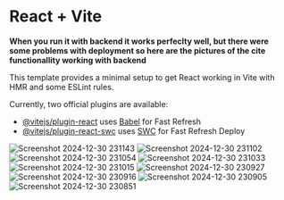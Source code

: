 # React + Vite

**When you run it with backend it works perfeclty well, but there were some problems with deployment so here are the pictures of the cite functionallity working with backend**

This template provides a minimal setup to get React working in Vite with HMR and some ESLint rules.

Currently, two official plugins are available:

- [@vitejs/plugin-react](https://github.com/vitejs/vite-plugin-react/blob/main/packages/plugin-react/README.md) uses [Babel](https://babeljs.io/) for Fast Refresh
- [@vitejs/plugin-react-swc](https://github.com/vitejs/vite-plugin-react-swc) uses [SWC](https://swc.rs/) for Fast Refresh
Deploy


![Screenshot 2024-12-30 231143](https://github.com/user-attachments/assets/b5711c99-e2aa-484a-9fa5-abeff272b250)
![Screenshot 2024-12-30 231102](https://github.com/user-attachments/assets/5d323a68-63ee-40f3-823a-d586bd941f12)
![Screenshot 2024-12-30 231054](https://github.com/user-attachments/assets/26ca05fe-1f5b-4ba7-9fec-8cef576a348d)
![Screenshot 2024-12-30 231033](https://github.com/user-attachments/assets/0f9cfcf8-ffdc-4ba7-a83c-537ffdb25ac3)
![Screenshot 2024-12-30 231015](https://github.com/user-attachments/assets/7730f3b5-3bd1-4445-8260-9825b8fe3bfd)
![Screenshot 2024-12-30 230927](https://github.com/user-attachments/assets/6ba0c07f-d93c-43f4-91a2-04733f388d24)
![Screenshot 2024-12-30 230916](https://github.com/user-attachments/assets/b2a3c52a-dcfc-4acd-a8f9-a57bb7a3b461)
![Screenshot 2024-12-30 230905](https://github.com/user-attachments/assets/3a216719-d765-4f6d-819b-66d2b3e661e3)
![Screenshot 2024-12-30 230851](https://github.com/user-attachments/assets/00dc039a-bb7d-4ac2-b00f-c52d336087db)
